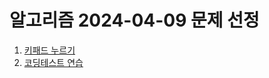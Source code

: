 # 알고리즘 2024-04-09 문제 선정

1. [키패드 누르기](https://school.programmers.co.kr/learn/courses/30/lessons/67256)
2. [코딩테스트 연습](https://school.programmers.co.kr/learn/courses/30/lessons/258709)